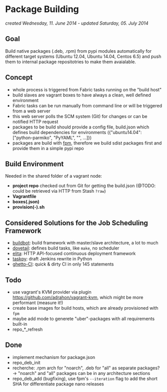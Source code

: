 Package Building
================
*created Wednesday, 11. June 2014 - updated Saturday, 05. July 2014*

## Goal

Build native packages (.deb, .rpm) from pypi modules automatically for different target systems (Ubuntu 12.04, Ubuntu 14.04, Centos 6.5) and push them to internal package repositotries to make them avaialable.

## Concept

- whole process is triggered from Fabric tasks running on the "build host"
- build slaves are vagrant boxes to have always a clean, well defined environment
- Fabric tasks can be run manually from command line or will be triggered from a web server
- this web server polls the SCM system (Git) for changes or can be notified HTTP request
- packages to be build should provide a config file, build.json which defines build dependencies for environments ({"ubuntu14.04": ["python-parmiko", "PyYAML", "", ...]})
- packages are build with [fpm](https://github.com/jordansissel/fpm), therefore we build sdist packages first and provide them in a simple pypi repo

## Build Environment
Needed in the shared folder of a vagrant node:

- **project repo** checked out from Git for getting the build.json (@TODO: could be retrieved via HTTP from Stash `?raw`)
- **Vagrantfile**
- **boxes(.json)**
- **provision(-<boxname>).sh**

## Considered Solutions for the Job Scheduling Framework

- [buildbot](http://buildbot.net/): build framework with master/slave architecture, a lot to much
- [dovetail](http://www.aviser.asia/dovetail/): defines build tasks, like `make`, no scheduler
- [elita](https://elita.io/): HTTP API-focused continuous deployment framework
- [taskpy](https://github.com/jakecoffman/taskpy): draft Jenkins rewrite in Python
- [ghetto-CI](http://miohtama.github.io/vvv/tools/ghetto.html): quick & dirty CI in only 145 statements

## Todo

- use vagrant's KVM provider via plugin https://github.com/adrahon/vagrant-kvm, which might be more performant (measure it!)
- create base images for build hosts, which are already provisioned with `fpm`
- maybe add mode to generete "uber"-packages with all requirements built-in
- repo_*_refresh

## Done

- implement mechanism for package.json
- repo_deb_init
- recherche: .rpm arch for "noarch", .deb for "all" as separate packages? -> "noarch" and "all" packages can be in any architecture sections
- repo_deb_add (bugfixing), use fpm's `--iteration` flag to add the short SHA for differentiate package nano releases
